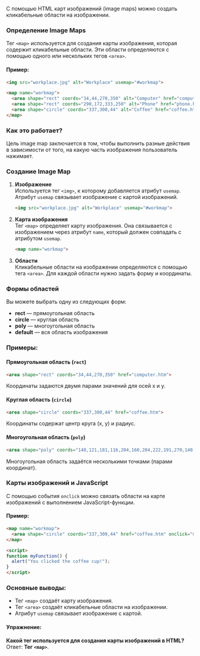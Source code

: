 
С помощью HTML карт изображений (image maps) можно создать кликабельные области на изображении.

### Определение Image Maps

Тег `<map>` используется для создания карты изображения, которая содержит кликабельные области. Эти области определяются с помощью одного или нескольких тегов `<area>`.

#### Пример:
```html
<img src="workplace.jpg" alt="Workplace" usemap="#workmap">

<map name="workmap">
  <area shape="rect" coords="34,44,270,350" alt="Computer" href="computer.htm">
  <area shape="rect" coords="290,172,333,250" alt="Phone" href="phone.htm">
  <area shape="circle" coords="337,300,44" alt="Coffee" href="coffee.htm">
</map>
```

### Как это работает?

Цель image map заключается в том, чтобы выполнить разные действия в зависимости от того, на какую часть изображения пользователь нажимает.

### Создание Image Map

1. **Изображение**  
   Используется тег `<img>`, к которому добавляется атрибут `usemap`. Атрибут `usemap` связывает изображение с картой изображений.

   ```html
   <img src="workplace.jpg" alt="Workplace" usemap="#workmap">
   ```

2. **Карта изображения**  
   Тег `<map>` определяет карту изображения. Она связывается с изображением через атрибут `name`, который должен совпадать с атрибутом `usemap`.

   ```html
   <map name="workmap">
   ```

3. **Области**  
   Кликабельные области на изображении определяются с помощью тега `<area>`. Для каждой области нужно задать форму и координаты.

### Формы областей

Вы можете выбрать одну из следующих форм:
- **rect** — прямоугольная область
- **circle** — круглая область
- **poly** — многоугольная область
- **default** — вся область изображения

### Примеры:

#### Прямоугольная область (`rect`)
```html
<area shape="rect" coords="34,44,270,350" href="computer.htm">
```
Координаты задаются двумя парами значений для осей x и y.

#### Круглая область (`circle`)
```html
<area shape="circle" coords="337,300,44" href="coffee.htm">
```
Координаты содержат центр круга (x, y) и радиус.

#### Многоугольная область (`poly`)
```html
<area shape="poly" coords="140,121,181,116,204,160,204,222,191,270,140,329,85,355" href="croissant.htm">
```
Многоугольная область задаётся несколькими точками (парами координат).

### Карты изображений и JavaScript

С помощью события `onclick` можно связать области на карте изображений с выполнением JavaScript-функции.

#### Пример:
```html
<map name="workmap">
  <area shape="circle" coords="337,300,44" href="coffee.htm" onclick="myFunction()">
</map>

<script>
function myFunction() {
  alert("You clicked the coffee cup!");
}
</script>
```

### Основные выводы:
- Тег `<map>` создаёт карту изображения.
- Тег `<area>` создаёт кликабельные области на изображении.
- Атрибут `usemap` связывает изображение с картой.

#### Упражнение:
**Какой тег используется для создания карты изображений в HTML?**
Ответ: **Тег `<map>`**.